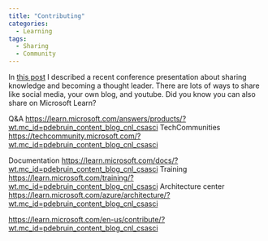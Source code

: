 ```yaml
---
title: "Contributing"
categories:
  - Learning
tags:
  - Sharing
  - Community
---
```


In [this post](./share-your-knowledge/) I described a recent conference presentation about sharing knowledge and becoming a thought leader. There are lots of ways to share like social media, your own blog, and youtube. Did you know you can also share on Microsoft Learn? 

Q&A https://learn.microsoft.com/answers/products/?wt.mc_id=pdebruin_content_blog_cnl_csasci
TechCommunities https://techcommunity.microsoft.com/?wt.mc_id=pdebruin_content_blog_cnl_csasci

Documentation https://learn.microsoft.com/docs/?wt.mc_id=pdebruin_content_blog_cnl_csasci
Training https://learn.microsoft.com/training/?wt.mc_id=pdebruin_content_blog_cnl_csasci
Architecture center https://learn.microsoft.com/azure/architecture/?wt.mc_id=pdebruin_content_blog_cnl_csasci

https://learn.microsoft.com/en-us/contribute/?wt.mc_id=pdebruin_content_blog_cnl_csasci